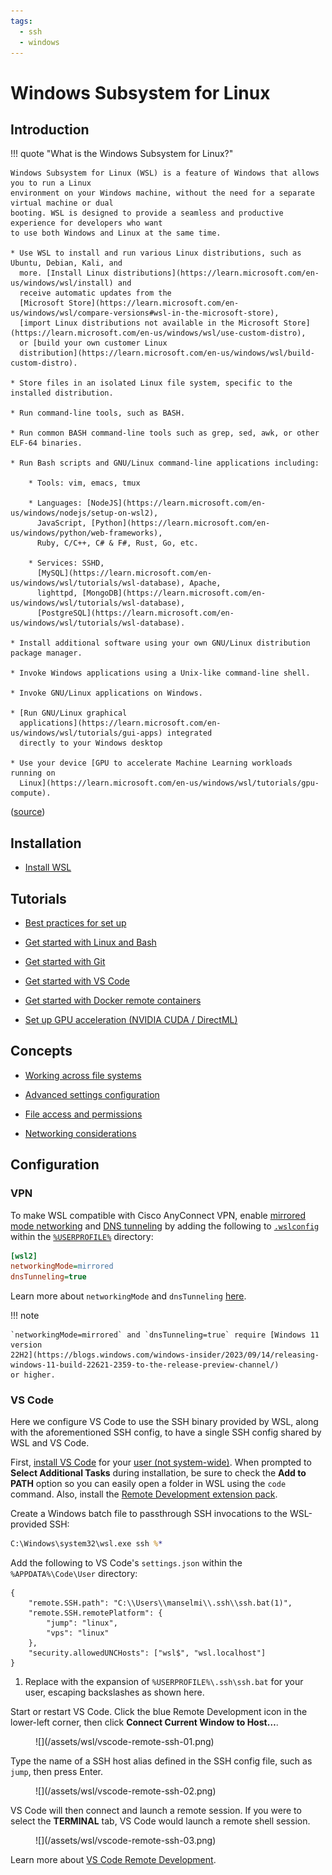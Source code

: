 ```yaml
---
tags:
  - ssh
  - windows
---
```


# Windows Subsystem for Linux

## Introduction

!!! quote "What is the Windows Subsystem for Linux?"

    Windows Subsystem for Linux (WSL) is a feature of Windows that allows you to run a Linux
    environment on your Windows machine, without the need for a separate virtual machine or dual
    booting. WSL is designed to provide a seamless and productive experience for developers who want
    to use both Windows and Linux at the same time.

    * Use WSL to install and run various Linux distributions, such as Ubuntu, Debian, Kali, and
      more. [Install Linux distributions](https://learn.microsoft.com/en-us/windows/wsl/install) and
      receive automatic updates from the
      [Microsoft Store](https://learn.microsoft.com/en-us/windows/wsl/compare-versions#wsl-in-the-microsoft-store),
      [import Linux distributions not available in the Microsoft Store](https://learn.microsoft.com/en-us/windows/wsl/use-custom-distro),
      or [build your own customer Linux
      distribution](https://learn.microsoft.com/en-us/windows/wsl/build-custom-distro).

    * Store files in an isolated Linux file system, specific to the installed distribution.

    * Run command-line tools, such as BASH.

    * Run common BASH command-line tools such as grep, sed, awk, or other ELF-64 binaries.

    * Run Bash scripts and GNU/Linux command-line applications including:

        * Tools: vim, emacs, tmux

        * Languages: [NodeJS](https://learn.microsoft.com/en-us/windows/nodejs/setup-on-wsl2),
          JavaScript, [Python](https://learn.microsoft.com/en-us/windows/python/web-frameworks),
          Ruby, C/C++, C# & F#, Rust, Go, etc.

        * Services: SSHD,
          [MySQL](https://learn.microsoft.com/en-us/windows/wsl/tutorials/wsl-database), Apache,
          lighttpd, [MongoDB](https://learn.microsoft.com/en-us/windows/wsl/tutorials/wsl-database),
          [PostgreSQL](https://learn.microsoft.com/en-us/windows/wsl/tutorials/wsl-database).

    * Install additional software using your own GNU/Linux distribution package manager.

    * Invoke Windows applications using a Unix-like command-line shell.

    * Invoke GNU/Linux applications on Windows.

    * [Run GNU/Linux graphical
      applications](https://learn.microsoft.com/en-us/windows/wsl/tutorials/gui-apps) integrated
      directly to your Windows desktop

    * Use your device [GPU to accelerate Machine Learning workloads running on
      Linux](https://learn.microsoft.com/en-us/windows/wsl/tutorials/gpu-compute).

([source](https://learn.microsoft.com/en-us/windows/wsl/about))

## Installation

* [Install WSL](https://learn.microsoft.com/en-us/windows/wsl/install)

## Tutorials

* [Best practices for set up](https://learn.microsoft.com/en-us/windows/wsl/setup/environment)

* [Get started with Linux and Bash](https://learn.microsoft.com/en-us/windows/wsl/tutorials/linux)

* [Get started with Git](https://learn.microsoft.com/en-us/windows/wsl/tutorials/wsl-git)

* [Get started with VS Code](https://learn.microsoft.com/en-us/windows/wsl/tutorials/wsl-vscode)

* [Get started with Docker remote
  containers](https://learn.microsoft.com/en-us/windows/wsl/tutorials/wsl-containers)

* [Set up GPU acceleration (NVIDIA CUDA /
  DirectML)](https://learn.microsoft.com/en-us/windows/wsl/tutorials/gpu-compute)

## Concepts

* [Working across file systems](https://learn.microsoft.com/en-us/windows/wsl/filesystems)

* [Advanced settings configuration](https://learn.microsoft.com/en-us/windows/wsl/wsl-config)

* [File access and permissions](https://learn.microsoft.com/en-us/windows/wsl/file-permissions)

* [Networking considerations](https://learn.microsoft.com/en-us/windows/wsl/networking)

## Configuration

### VPN

To make WSL compatible with Cisco AnyConnect VPN, enable [mirrored mode
networking](https://learn.microsoft.com/en-us/windows/wsl/networking#mirrored-mode-networking) and
[DNS tunneling](https://learn.microsoft.com/en-us/windows/wsl/networking#dns-tunneling) by adding
the following to [`.wslconfig`](https://learn.microsoft.com/en-us/windows/wsl/wsl-config#wslconfig)
within the
[`%USERPROFILE%`](https://learn.microsoft.com/en-us/windows/deployment/usmt/usmt-recognized-environment-variables) directory:

``` ini title="%USERPROFILE%\.wslconfig"
[wsl2]
networkingMode=mirrored
dnsTunneling=true
```

Learn more about `networkingMode` and `dnsTunneling`
[here](https://devblogs.microsoft.com/commandline/windows-subsystem-for-linux-september-2023-update/).

!!! note

    `networkingMode=mirrored` and `dnsTunneling=true` require [Windows 11 version
    22H2](https://blogs.windows.com/windows-insider/2023/09/14/releasing-windows-11-build-22621-2359-to-the-release-preview-channel/)
    or higher.

### VS Code

Here we configure VS Code to use the SSH binary provided by WSL, along with the aforementioned SSH
config, to have a single SSH config shared by WSL and VS Code.

First, [install VS
Code](https://learn.microsoft.com/en-us/windows/wsl/tutorials/wsl-vscode#install-vs-code-and-the-wsl-extension)
for your [user (not
system-wide)](https://code.visualstudio.com/docs/setup/windows#_user-setup-versus-system-setup).
When prompted to **Select Additional Tasks** during installation, be sure to check the **Add to
PATH** option so you can easily open a folder in WSL using the `code` command. Also, install the
[Remote Development extension pack](https://marketplace.visualstudio.com/items?itemName=ms-vscode-remote.vscode-remote-extensionpack).

Create a Windows batch file to passthrough SSH invocations to the WSL-provided SSH:

``` bat title="%USERPROFILE%\.ssh\ssh.bat"
C:\Windows\system32\wsl.exe ssh %*
```

Add the following to VS Code's `settings.json` within the `%APPDATA%\Code\User` directory:

``` { .json .annotate title="%APPDATA%\Code\User\settings.json" }
{
    "remote.SSH.path": "C:\\Users\\manselmi\\.ssh\\ssh.bat(1)",
    "remote.SSH.remotePlatform": {
        "jump": "linux",
        "vps": "linux"
    },
    "security.allowedUNCHosts": ["wsl$", "wsl.localhost"]
}
```

1. Replace with the expansion of `%USERPROFILE%\.ssh\ssh.bat` for your user, escaping backslashes as
   shown here.

Start or restart VS Code. Click the blue Remote Development icon in the lower-left corner, then
click **Connect Current Window to Host…**.

<figure markdown>
  ![](/assets/wsl/vscode-remote-ssh-01.png)
</figure>

Type the name of a SSH host alias defined in the SSH config file, such as `jump`, then press Enter.

<figure markdown>
  ![](/assets/wsl/vscode-remote-ssh-02.png)
</figure>

VS Code will then connect and launch a remote session. If you were to select the **TERMINAL** tab,
VS Code would launch a remote shell session.

<figure markdown>
  ![](/assets/wsl/vscode-remote-ssh-03.png)
</figure>

Learn more about [VS Code Remote
Development](https://code.visualstudio.com/docs/remote/remote-overview).


<!-- vim: set ft=markdown : -->
